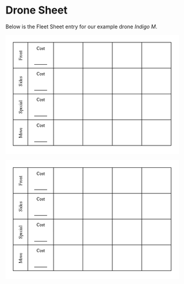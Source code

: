 # Drone Sheet

Below is the Fleet Sheet entry for our example drone *Indigo M*.

<img src="./Assets/Drone_Sheet.png" alt="Example Fleet Sheet entry for the Indigo M drone">

![Example Fleet Sheet entry for the Indigo M drone](Assets/Drone_Sheet.png)
